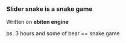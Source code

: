 ### Slider snake is a snake game  

Written on **ebiten engine**  

ps. 3 hours and some of bear == snake game  

